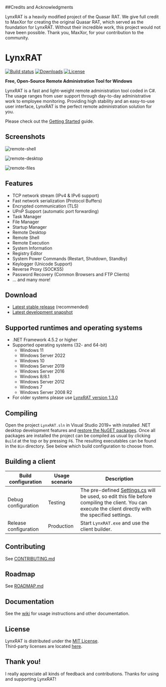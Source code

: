 ##Credits and Acknowledgments

LynxRAT is a heavily modified project of the Quasar RAT. We give full credit to MaxXor for creating the original Quasar RAT, which served as the foundation for LynxRAT. Without their incredible work, this project would not have been possible. Thank you, MaxXor, for your contribution to the community.


# LynxRAT

[![Build status](https://ci.appveyor.com/api/projects/status/5857hfy6r1ltb5f2?svg=true)](https://ci.appveyor.com/project/MaxXor/Quasar)
[![Downloads](https://img.shields.io/github/downloads/LynxRAT/LynxRAT/total.svg)](https://github.com/LynxRAT/LynxRAT/releases)
[![License](https://img.shields.io/github/license/LynxRAT/LynxRAT.svg)](LICENSE)

**Free, Open-Source Remote Administration Tool for Windows**

LynxRAT is a fast and light-weight remote administration tool coded in C#. The usage ranges from user support through day-to-day administrative work to employee monitoring. Providing high stability and an easy-to-use user interface, LynxRAT is the perfect remote administration solution for you.

Please check out the [Getting Started](https://github.com/LynxRAT/LynxRAT/wiki/Getting-Started) guide.

## Screenshots

![remote-shell](Images/remote-shell.png)

![remote-desktop](Images/remote-desktop.png)

![remote-files](Images/remote-files.png)

## Features
* TCP network stream (IPv4 & IPv6 support)
* Fast network serialization (Protocol Buffers)
* Encrypted communication (TLS)
* UPnP Support (automatic port forwarding)
* Task Manager
* File Manager
* Startup Manager
* Remote Desktop
* Remote Shell
* Remote Execution
* System Information
* Registry Editor
* System Power Commands (Restart, Shutdown, Standby)
* Keylogger (Unicode Support)
* Reverse Proxy (SOCKS5)
* Password Recovery (Common Browsers and FTP Clients)
* ... and many more!

## Download
* [Latest stable release](https://github.com/LynxRAT/LynxRAT/releases) (recommended)
* [Latest development snapshot](https://ci.appveyor.com/project/MaxXor/Quasar)

## Supported runtimes and operating systems
* .NET Framework 4.5.2 or higher
* Supported operating systems (32- and 64-bit)
  * Windows 11
  * Windows Server 2022
  * Windows 10
  * Windows Server 2019
  * Windows Server 2016
  * Windows 8/8.1
  * Windows Server 2012
  * Windows 7
  * Windows Server 2008 R2
* For older systems please use [LynxRAT version 1.3.0](https://github.com/LynxRAT/LynxRAT/releases/tag/v1.3.0.0)

## Compiling
Open the project `LynxRAT.sln` in Visual Studio 2019+ with installed .NET desktop development features and [restore the NuGET packages](https://docs.microsoft.com/en-us/nuget/consume-packages/package-restore). Once all packages are installed the project can be compiled as usual by clicking `Build` at the top or by pressing `F6`. The resulting executables can be found in the `Bin` directory. See below which build configuration to choose from.

## Building a client
| Build configuration         | Usage scenario | Description
| ----------------------------|----------------|--------------
| Debug configuration         | Testing        | The pre-defined [Settings.cs](/LynxRAT.Client/Config/Settings.cs) will be used, so edit this file before compiling the client. You can execute the client directly with the specified settings.
| Release configuration       | Production     | Start `LynxRAT.exe` and use the client builder.

## Contributing
See [CONTRIBUTING.md](CONTRIBUTING.md)

## Roadmap
See [ROADMAP.md](ROADMAP.md)

## Documentation
See the [wiki](https://github.com/LynxRAT/LynxRAT/wiki) for usage instructions and other documentation.

## License
LynxRAT is distributed under the [MIT License](LICENSE).  
Third-party licenses are located [here](Licenses).

## Thank you!
I really appreciate all kinds of feedback and contributions. Thanks for using and supporting LynxRAT!
